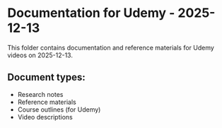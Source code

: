 # Documentation for Udemy - 2025-12-13

This folder contains documentation and reference materials for Udemy videos on 2025-12-13.

## Document types:
- Research notes
- Reference materials
- Course outlines (for Udemy)
- Video descriptions
